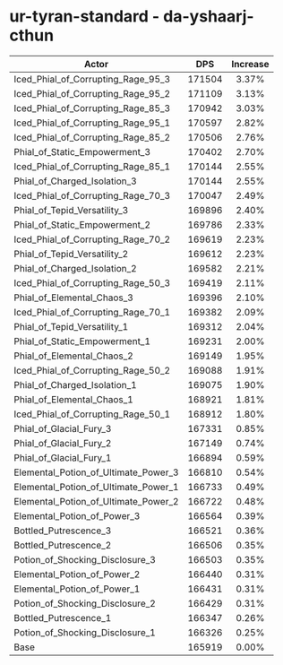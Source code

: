 # ur-tyran-standard - da-yshaarj-cthun
| Actor | DPS | Increase |
|---|:---:|:---:|
|Iced_Phial_of_Corrupting_Rage_95_3|171504|3.37%|
|Iced_Phial_of_Corrupting_Rage_95_2|171109|3.13%|
|Iced_Phial_of_Corrupting_Rage_85_3|170942|3.03%|
|Iced_Phial_of_Corrupting_Rage_95_1|170597|2.82%|
|Iced_Phial_of_Corrupting_Rage_85_2|170506|2.76%|
|Phial_of_Static_Empowerment_3|170402|2.70%|
|Iced_Phial_of_Corrupting_Rage_85_1|170144|2.55%|
|Phial_of_Charged_Isolation_3|170144|2.55%|
|Iced_Phial_of_Corrupting_Rage_70_3|170047|2.49%|
|Phial_of_Tepid_Versatility_3|169896|2.40%|
|Phial_of_Static_Empowerment_2|169786|2.33%|
|Iced_Phial_of_Corrupting_Rage_70_2|169619|2.23%|
|Phial_of_Tepid_Versatility_2|169612|2.23%|
|Phial_of_Charged_Isolation_2|169582|2.21%|
|Iced_Phial_of_Corrupting_Rage_50_3|169419|2.11%|
|Phial_of_Elemental_Chaos_3|169396|2.10%|
|Iced_Phial_of_Corrupting_Rage_70_1|169382|2.09%|
|Phial_of_Tepid_Versatility_1|169312|2.04%|
|Phial_of_Static_Empowerment_1|169231|2.00%|
|Phial_of_Elemental_Chaos_2|169149|1.95%|
|Iced_Phial_of_Corrupting_Rage_50_2|169088|1.91%|
|Phial_of_Charged_Isolation_1|169075|1.90%|
|Phial_of_Elemental_Chaos_1|168921|1.81%|
|Iced_Phial_of_Corrupting_Rage_50_1|168912|1.80%|
|Phial_of_Glacial_Fury_3|167331|0.85%|
|Phial_of_Glacial_Fury_2|167149|0.74%|
|Phial_of_Glacial_Fury_1|166894|0.59%|
|Elemental_Potion_of_Ultimate_Power_3|166810|0.54%|
|Elemental_Potion_of_Ultimate_Power_1|166733|0.49%|
|Elemental_Potion_of_Ultimate_Power_2|166722|0.48%|
|Elemental_Potion_of_Power_3|166564|0.39%|
|Bottled_Putrescence_3|166521|0.36%|
|Bottled_Putrescence_2|166506|0.35%|
|Potion_of_Shocking_Disclosure_3|166503|0.35%|
|Elemental_Potion_of_Power_2|166440|0.31%|
|Elemental_Potion_of_Power_1|166431|0.31%|
|Potion_of_Shocking_Disclosure_2|166429|0.31%|
|Bottled_Putrescence_1|166347|0.26%|
|Potion_of_Shocking_Disclosure_1|166326|0.25%|
|Base|165919|0.00%|
